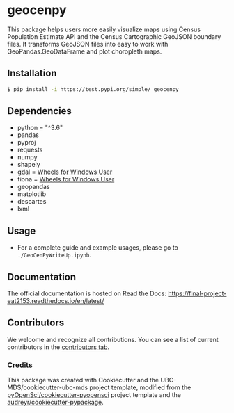 # geocenpy 

This package helps users more easily visualize maps using Census Population Estimate API and the Census Cartographic GeoJSON boundary files. It transforms GeoJSON files into easy to work with GeoPandas.GeoDataFrame and plot choropleth maps. 

## Installation

```bash
$ pip install -i https://test.pypi.org/simple/ geocenpy
```

## Dependencies

- python = "^3.6"
- pandas 
- pyproj 
- requests 
- numpy 
- shapely 
- gdal = [Wheels for Windows User](https://www.lfd.uci.edu/~gohlke/pythonlibs/#gdal)
- fiona = [Wheels for Windows User](https://www.lfd.uci.edu/~gohlke/pythonlibs/#fiona)
- geopandas 
- matplotlib 
- descartes 
- lxml


## Usage

- For a complete guide and example usages, please go to `./GeoCenPyWriteUp.ipynb`.

## Documentation

The official documentation is hosted on Read the Docs: https://final-project-eat2153.readthedocs.io/en/latest/

## Contributors

We welcome and recognize all contributions. You can see a list of current contributors in the [contributors tab](https://github.com/elliotttrio/geocenpy/graphs/contributors).

### Credits

This package was created with Cookiecutter and the UBC-MDS/cookiecutter-ubc-mds project template, modified from the [pyOpenSci/cookiecutter-pyopensci](https://github.com/pyOpenSci/cookiecutter-pyopensci) project template and the [audreyr/cookiecutter-pypackage](https://github.com/audreyr/cookiecutter-pypackage).
